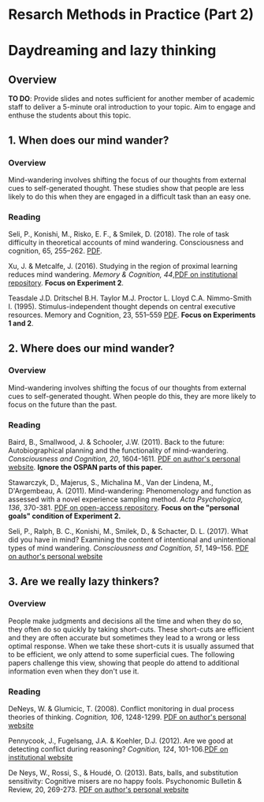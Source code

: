 # Resarch Methods in Practice (Part 2)

# Daydreaming and lazy thinking

## Overview

**TO DO**: Provide slides and notes sufficient for another member of academic staff to deliver a 5-minute oral introduction to your topic. Aim to engage and enthuse the students about this topic. 

## 1. When does our mind wander?

### Overview

Mind-wandering involves shifting the focus of our thoughts from external cues to self-generated thought. These studies show that people are less likely to do this when they are engaged in a difficult task than an easy one. 

### Reading

Seli, P., Konishi, M., Risko, E. F., & Smilek, D. (2018). The role of task difficulty in theoretical accounts of mind wandering. Consciousness and cognition, 65, 255–262. [PDF](https://www.sciencedirect.com/science/article/pii/S1053810018301892). 

Xu, J. & Metcalfe, J. (2016). Studying in the region of proximal learning
reduces mind wandering. _Memory & Cognition, 44_,[PDF on institutional
repository](http://www.columbia.edu/cu/psychology/metcalfe/PDFs/XuMetcalfe2016.pdf). **Focus
on Experiment 2**.

Teasdale J.D. Dritschel B.H. Taylor M.J. Proctor L. Lloyd C.A. Nimmo-Smith I. (1995). Stimulus-independent thought depends on central executive resources. Memory and Cognition, 23, 551–559 [PDF](https://link.springer.com/content/pdf/10.3758/BF03197257.pdf). **Focus on Experiments 1 and 2**.

## 2. Where does our mind wander?

### Overview

Mind-wandering involves shifting the focus of our thoughts from external cues to self-generated thought. When people do this, they are more likely to focus on the future than the past.

### Reading

Baird, B., Smallwood, J. & Schooler, J.W. (2011). Back to the future: Autobiographical planning and the functionality of mind-wandering. _Consciousness and Cognition, 20_, 1604-1611. [PDF on author's personal website](https://labs.psych.ucsb.edu/schooler/jonathan/sites/labs.psych.ucsb.edu.schooler.jonathan/files/pubs/back_to_the_future.pdf). **Ignore the OSPAN parts of this paper.**

Stawarczyk, D., Majerus, S., Michalina M., Van der Lindena, M., D'Argembeau, A. (2011). Mind-wandering: Phenomenology and function as assessed with a novel experience sampling method. _Acta Psychologica, 136_, 370-381. [PDF on open-access repository](https://www.researchgate.net/publication/50195530_Mind-wandering_Phenomenology_and_function_as_assessed_with_a_novel_experience_sampling_method). **Focus on the "personal goals" condition of Experiment 2.**

Seli, P., Ralph, B. C., Konishi, M., Smilek, D., & Schacter, D. L. (2017). What did you have in mind? Examining the content of intentional and unintentional types of mind wandering. _Consciousness and Cognition, 51_, 149–156. [PDF on author's personal website](https://scholar.harvard.edu/files/schacterlab/files/1-s2.0-s1053810017300132-main.pdf)


## 3. Are we really lazy thinkers?

### Overview

People make judgments and decisions all the time and when they do so, they often do so quickly by taking short-cuts. These short-cuts are efficient and they are often accurate but sometimes they lead to a wrong or less optimal response. When we take these short-cuts it is usually assumed that to be efficient, we only attend to some superficial cues. The following papers challenge this view, showing that people do attend to additional information even when they don't use it.

### Reading

DeNeys, W. & Glumicic, T. (2008). Conflict monitoring in dual process theories of thinking. _Cognition, 106_, 1248-1299. [PDF on author's personal website](http://www.wdeneys.org/data/COGNIT_1695.pdf)

Pennycook, J., Fugelsang, J.A. & Koehler, D.J. (2012). Are we good at detecting conflict during reasoning? _Cognition, 124_, 101-106.[PDF on institutional website](https://uwaterloo.ca/psychology/sites/ca.psychology/files/uploads/files/conflict%20detection.pdf)

De Neys, W., Rossi, S., & Houdé, O. (2013). Bats, balls, and substitution sensitivity: Cognitive misers are no happy fools. Psychonomic Bulletin & Review, 20, 269-273. [PDF on author's personal website](http://www.wdeneys.org/data/De%20Neys_substitution_revision.pdf)


